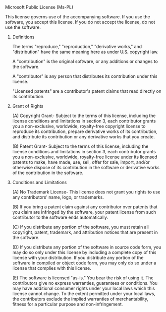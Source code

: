 Microsoft Public License (Ms-PL)

This license governs use of the accompanying software. If you use the
software, you accept this license. If you do not accept the license, do not
use the software.

1. Definitions

   The terms "reproduce," "reproduction," "derivative works," and
   "distribution" have the same meaning here as under U.S. copyright law.

   A "contribution" is the original software, or any additions or changes to
   the software.

   A "contributor" is any person that distributes its contribution under this
   license.

   "Licensed patents" are a contributor's patent claims that read directly on
   its contribution.

2. Grant of Rights

   (A) Copyright Grant- Subject to the terms of this license, including the
   license conditions and limitations in section 3, each contributor grants
   you a non-exclusive, worldwide, royalty-free copyright license to reproduce
   its contribution, prepare derivative works of its contribution, and
   distribute its contribution or any derivative works that you create.

   (B) Patent Grant- Subject to the terms of this license, including the
   license conditions and limitations in section 3, each contributor grants
   you a non-exclusive, worldwide, royalty-free license under its licensed
   patents to make, have made, use, sell, offer for sale, import, and/or
   otherwise dispose of its contribution in the software or derivative works
   of the contribution in the software.

3. Conditions and Limitations

   (A) No Trademark License- This license does not grant you rights to use any
   contributors' name, logo, or trademarks.

   (B) If you bring a patent claim against any contributor over patents that
   you claim are infringed by the software, your patent license from such
   contributor to the software ends automatically.

   (C) If you distribute any portion of the software, you must retain all
   copyright, patent, trademark, and attribution notices that are present in
   the software.

   (D) If you distribute any portion of the software in source code form, you
   may do so only under this license by including a complete copy of this
   license with your distribution. If you distribute any portion of the
   software in compiled or object code form, you may only do so under a
   license that complies with this license.

   (E) The software is licensed "as-is." You bear the risk of using it. The
   contributors give no express warranties, guarantees or conditions. You may
   have additional consumer rights under your local laws which this license
   cannot change. To the extent permitted under your local laws, the
   contributors exclude the implied warranties of merchantability, fitness for
   a particular purpose and non-infringement.